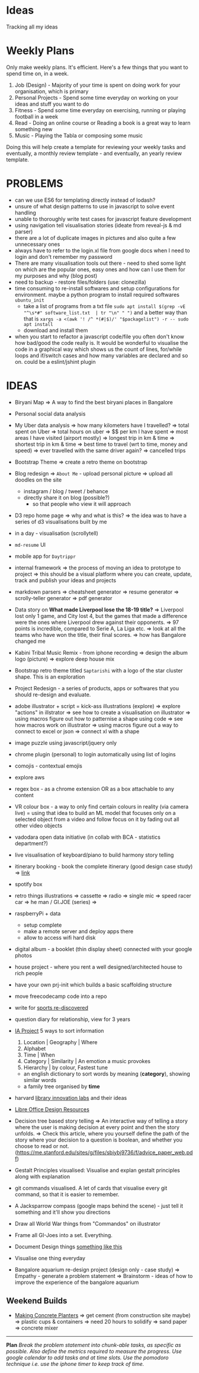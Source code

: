 # Ideas

Tracking all my ideas

# Weekly Plans

Only make weekly plans. It's efficient. Here's a few things that you want to spend time on, in a week.

1. Job (Design) - Majority of your time is spent on doing work for your organisation, which is primary
2. Personal Projects - Spend some time everyday on working on your ideas and stuff you want to do
3. Fitness - Spend some time everyday on exercising, running or playing football in a week
4. Read - Doing an online course or Reading a book is a great way to learn something new
5. Music - Playing the Tabla or composing some music

Doing this will help create a template for reviewing your weekly tasks and eventually, a monthly review template - and eventually, an yearly review template.


# PROBLEMS

- can we use ES6 for templating directly instead of lodash?
- unsure of what design patterns to use in javascript to solve event handling
- unable to thoroughly write test cases for javascript feature development
- using navigation tell visualisation stories (ideate from reveal-js & md parser)
- there are a lot of duplicate images in pictures and also quite a few unnecessary ones
- always have to refer to the login.xl file from google docs when I need to login and don't remember my password
- There are many visualisation tools out there - need to shed some light on which are the popular ones, easy ones and how can I use them for my purposes and why (blog post)
- need to backup - restore files/folders (use: clonezilla)
- time consuming to re-install softwares and setup configurations for environment. maybe a python program to install required softwares `ubuntu_init`
  - take a list of programs from a txt file
    `sudo apt install $(grep -vE "^\s*#" software_list.txt  | tr "\n" " ")`
    and a better way than that is
    `xargs -a <(awk '! /^ *(#|$)/' "$packagelist") -r -- sudo apt install`
  - download and install them
- when you start to refactor a javascript code/file you often don't know how bad/good the code really is. It would be wonderful to visualise the code in a graphical way which shows us the count of lines, for/while loops and if/switch cases and how many variables are declared and so on. could be a eslint/jshint plugin

# IDEAS

- Biryani Map
  => A way to find the best biryani places in Bangalore
- Personal social data analysis
- My Uber data analysis
  => how many kilometers have I travelled?
  => total spent on Uber
  => total hours on uber
  => $$ per km I have spent
  => most areas I have visited (airport mostly)
  => longest trip in km & time
  => shortest trip in km & time
  => best time to travel (wrt to time, money and speed)
  => ever travelled with the same driver again?
  => cancelled trips

- Bootstrap Theme
  => create a retro theme on bootstrap
- Blog redesign
  => `About Me` - upload personal picture
  => upload all doodles on the site
    - instagram / blog / tweet / behance
    - directly share it on blog (possible?)
      - so that people who view it will approach

- D3 repo home page
  => why and what is this?
  => the idea was to have a series of d3 visualisations built by me

- in a day - visualisation (scrollytell)
- `md-resume` UI
- mobile app for `Daytrippr`
- internal framework
  => the process of moving an idea to prototype to project
  => this should be a visual platform where you can create, update, track and publish your ideas and projects
- markdown parsers
  => cheatsheet generator
  => resume generator
  => scrolly-teller generator
  => pdf generator
- Data story on **What made Liverpool lose the 18-19 title?**
  => Liverpool lost only 1 game, and City lost 4, but the games that made a difference were the ones where Liverpool drew against their opponents.
  => 97 points is incredible, compared to Serie A, La Liga etc.
  => look at all the teams who have won the title, their final scores.
  => how has Bangalore changed me
- Kabini Tribal Music Remix - from iphone recording
  => design the album logo (picture)
  => explore deep house mix
- Bootstrap retro theme titled `Saptarishi` with a logo of the star cluster shape. This is an exploration
- Project Redesign - a series of products, apps or softwares that you should re-design and evaluate.
- adobe illustrator + script = kick-ass illustrations (explore)
  => explore "actions" in illstrator
  => see how to create a visualisation on illustrator
  => using macros figure out how to patternise a shape using code
  => see how macros work on illustrator
  => using macros figure out a way to connect to excel or json
  => connect xl with a shape
- image puzzle using javascript/jquery only
- chrome plugin (personal) to login automatically using list of logins
- comojis - contextual emojis
- explore aws
- regex box - as a chrome extension OR as a box attachable to any content
- VR colour box - a way to only find certain colours in reality (via camera live)
  = using that idea to build an ML model that focuses only on a selected object from a video and follow focus on it by fading out all other video objects
- vadodara open data initiative (in collab with BCA - statistics department?)
- live visualisation of keyboard/piano to build harmony story telling
- itinerary booking - book the complete itinerary (good design case study)
  => [link](https://nerdnomads.com/japan-two-week-itinerary)
- spotify box
- retro things illustrations
  => cassette
  => radio
  => single mic
  => speed racer car
  => he man / GI.JOE (series)
  => 
- raspberryPi + data
  - setup complete
  - make a remote server and deploy apps there
  - allow to access wifi hard disk
- digital album - a booklet (thin display sheet) connected with your google photos
- house project - where you rent a well designed/architected house to rich people
- have your own prj-init which builds a basic scaffolding structure
- move freecodecamp code into a repo
- write for [sports re-discovered](http://sportsrediscovered.com/careers)
- question diary for relationship, view for 3 years
- [IA Project](https://www.youtube.com/watch?v=TsH8y5fbfX8)
  5 ways to sort information
    1. Location | Geography | Where
    2. Alphabet
    3. Time | When
    4. Category | Similarity | An emotion a music provokes
    5. Hierarchy | by colour, Fastest tune
  - an english dictionary to sort words by meaning (**category**), showing similar words
  - a family tree organised by **time**
- harvard [library innovation labs](https://lil.law.harvard.edu/sketches/) and their ideas
- [Libre Office Design Resources](https://wiki.documentfoundation.org/Design)
- Decision tree based story telling
  => An interactive way of telling a story where the user is making decision at every point and then the story unfolds.
  => Check this article, where you yourself define the path of the story where your decision to a question is boolean, and whether you choose to read or not. (https://me.stanford.edu/sites/g/files/sbiybj9736/f/advice_paper_web.pdf)
- Gestalt Principles visualised: Visualise and explan gestalt principles along with explanation
- git commands visualised. A let of cards that visualise every git command, so that it is easier to remember.
- A Jacksparrow compass (google maps behind the scene) - just tell it something and it'll show you directions
- Draw all World War things from "Commandos" on illustrator
- Frame all GI-Joes into a set. Everything.
- Document Design things [something like this](https://www.userflows.design/?category_id=3)
- Visualise one thing everyday

- Bangalore aquarium re-design project (design only - case study)
  => Empathy - generate a problem statement
  => Brainstorm - ideas of how to improve the experience of the bangalore aquarium


## Weekend Builds

- [Making Concrete Planters](https://www.youtube.com/watch?time_continue=130&v=Jx0uunnnYm4)
  => get cement (from construction site maybe)
  => plastic cups & containers
  => need 20 hours to solidify
  => sand paper
  => concrete mixer



---


**Plan**
_Break the problem statement into chunk-able tasks, as specific as possible._
_Also define the metrics required to measure the progress._
_Use google calendar to add tasks and at time slots._
_Use the pomodoro technique i.e. use the iphone timer to keep track of time._